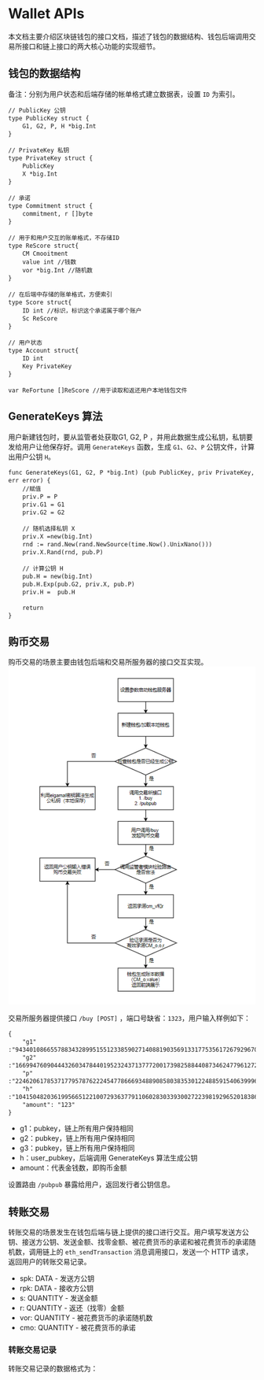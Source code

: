 # Wallet APIs 
本文档主要介绍区块链钱包的接口文档，描述了钱包的数据结构、钱包后端调用交易所接口和链上接口的两大核心功能的实现细节。

## 钱包的数据结构
备注：分别为用户状态和后端存储的帐单格式建立数据表，设置 `ID` 为索引。 
```Golang
// PublicKey 公钥
type PublicKey struct {
	G1, G2, P, H *big.Int
}

// PrivateKey 私钥
type PrivateKey struct {
	PublicKey
	X *big.Int
}

// 承诺
type Commitment struct {
	commitment, r []byte
}

// 用于和用户交互的账单格式，不存储ID
type ReScore struct{
    CM Cmooitment
    value int //钱数
    vor *big.Int //随机数
}

// 在后端中存储的账单格式，方便索引
type Score struct{
    ID int //标识，标识这个承诺属于哪个账户
    Sc ReScore
}

// 用户状态
type Account struct{
    ID int
    Key PrivateKey 
}

var ReFortune []ReScore //用于读取和返还用户本地钱包文件
```

## GenerateKeys 算法
用户新建钱包时，要从监管者处获取G1, G2, P ，并用此数据生成公私钥，私钥要发给用户让他保存好。调用 `GenerateKeys` 函数，生成 `G1`、`G2`、`P` 公钥文件，计算出用户公钥 `H`。
```golang
func GenerateKeys(G1, G2, P *big.Int) (pub PublicKey, priv PrivateKey, err error) {
	//赋值
	priv.P = P	
	priv.G1 = G1	
	priv.G2 = G2

	// 随机选择私钥 X
	priv.X =new(big.Int)
	rnd := rand.New(rand.NewSource(time.Now().UnixNano()))
	priv.X.Rand(rnd, pub.P)

	// 计算公钥 H
	pub.H = new(big.Int)
	pub.H.Exp(pub.G2, priv.X, pub.P)
	priv.H =  pub.H

	return
}
```

## 购币交易
购币交易的场景主要由钱包后端和交易所服务器的接口交互实现。
![](img/buy.png)
  
交易所服务器提供接口 `/buy [POST]` ，端口号缺省：`1323`，用户输入样例如下：

```
{
	"g1"    :"9434010866557883432899515512338590271408819035691331775356172679296704297442",
	"g2"    :"16699476090444326034784401952324371377720017398258844087346247796127238764048",
	"p"     :"22462061785371779578762224547786669348890858038353012248859154063999614739741",
	"h"     :"1041504820361995665122100729363779110602830339300272239819296520183869996060",
	"amount": "123"
}
```
- g1：pubkey，链上所有用户保持相同
- g2：pubkey，链上所有用户保持相同
- g3：pubkey，链上所有用户保持相同
- h：user_pubkey，后端调用 GenerateKeys 算法生成公钥
- amount：代表金钱数，即购币金额

设置路由 `/pubpub` 暴露给用户，返回发行者公钥信息。

## 转账交易
转账交易的场景发生在钱包后端与链上提供的接口进行交互。用户填写发送方公钥、接送方公钥、发送金额、找零金额、被花费货币的承诺和被花费货币的承诺随机数，调用链上的 `eth_sendTransaction` 消息调用接口，发送一个 HTTP 请求，返回用户的转账交易记录。

- spk: DATA - 发送方公钥
- rpk: DATA - 接收方公钥
- s: QUANTITY - 发送金额
- r: QUANTITY - 返还（找零）金额
- vor: QUANTITY - 被花费货币的承诺随机数
- cmo: QUANTITY - 被花费货币的承诺

### 转账交易记录
转账交易记录的数据格式为：
